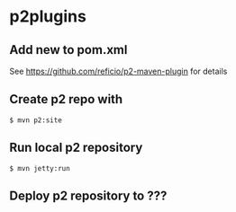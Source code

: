# p2plugins

## Add new <artifact> to pom.xml

See https://github.com/reficio/p2-maven-plugin for details

## Create p2 repo with

```
$ mvn p2:site
```

## Run local p2 repository

```
$ mvn jetty:run
```

## Deploy p2 repository to ???
